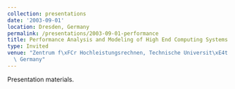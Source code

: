 ```yaml
---
collection: presentations
date: '2003-09-01'
location: Dresden, Germany
permalink: /presentations/2003-09-01-performance
title: Performance Analysis and Modeling of High End Computing Systems
type: Invited
venue: "Zentrum f\xFCr Hochleistungsrechnen, Technische Universit\xE4t Dresden, Dresden,\
  \ Germany"
---
```


Presentation materials.
